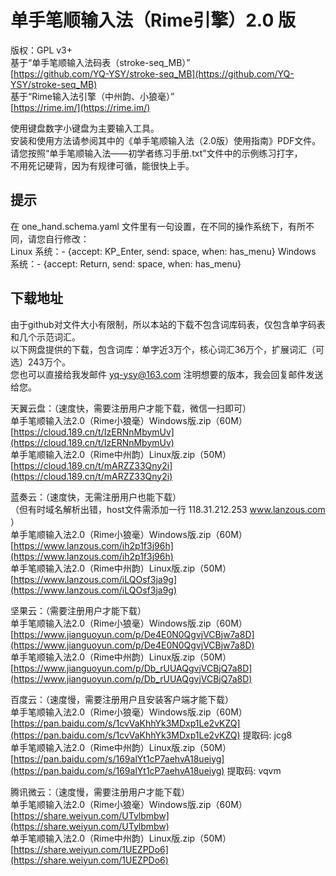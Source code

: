 单手笔顺输入法（Rime引擎）2.0 版  
======
版权：GPL v3+  
基于“单手笔顺输入法码表（stroke-seq_MB）”  
[https://github.com/YQ-YSY/stroke-seq_MB](https://github.com/YQ-YSY/stroke-seq_MB)  
    基于“Rime输入法引擎（中州韵、小狼毫）”  
[https://rime.im/](https://rime.im/)  

使用键盘数字小键盘为主要输入工具。  
安装和使用方法请参阅其中的《单手笔顺输入法（2.0版）使用指南》PDF文件。  
请您按照“单手笔顺输入法——初学者练习手册.txt”文件中的示例练习打字，  
不用死记硬背，因为有规律可循，能很快上手。  

提示
------
在 one_hand.schema.yaml 文件里有一句设置，在不同的操作系统下，有所不同，请您自行修改：  
    Linux 系统：- {accept: KP_Enter, send: space, when: has_menu}
    Windows 系统：- {accept: Return, send: space, when: has_menu}
    
下载地址
------
由于github对文件大小有限制，所以本站的下载不包含词库码表，仅包含单字码表和几个示范词汇。  
以下网盘提供的下载，包含词库：单字近3万个，核心词汇36万个，扩展词汇（可选）243万个。  
您也可以直接给我发邮件 yq-ysy@163.com 注明想要的版本，我会回复邮件发送给您。  

天翼云盘：（速度快，需要注册用户才能下载，微信一扫即可）  
单手笔顺输入法2.0（Rime小狼毫）Windows版.zip（60M）  
[https://cloud.189.cn/t/IzERNnMbymUv](https://cloud.189.cn/t/IzERNnMbymUv)  
单手笔顺输入法2.0（Rime中州韵）Linux版.zip（50M）  
[https://cloud.189.cn/t/mARZZ33Qny2i](https://cloud.189.cn/t/mARZZ33Qny2i)  

蓝奏云：（速度快，无需注册用户也能下载）  
（但有时域名解析出错，host文件需添加一行 118.31.212.253 www.lanzous.com ）  
单手笔顺输入法2.0（Rime小狼毫）Windows版.zip（60M）  
[https://www.lanzous.com/ih2p1f3j96h](https://www.lanzous.com/ih2p1f3j96h)  
单手笔顺输入法2.0（Rime中州韵）Linux版.zip（50M）  
[https://www.lanzous.com/iLQOsf3ja9g](https://www.lanzous.com/iLQOsf3ja9g)  

坚果云：（需要注册用户才能下载）  
单手笔顺输入法2.0（Rime小狼毫）Windows版.zip（60M）  
[https://www.jianguoyun.com/p/De4E0N0QgvjVCBjw7a8D](https://www.jianguoyun.com/p/De4E0N0QgvjVCBjw7a8D)  
单手笔顺输入法2.0（Rime中州韵）Linux版.zip（50M）  
[https://www.jianguoyun.com/p/Db_rUUAQgvjVCBjQ7a8D](https://www.jianguoyun.com/p/Db_rUUAQgvjVCBjQ7a8D)  

百度云：（速度慢，需要注册用户且安装客户端才能下载）  
单手笔顺输入法2.0（Rime小狼毫）Windows版.zip（60M）  
[https://pan.baidu.com/s/1cvVaKhhYk3MDxp1Le2vKZQ](https://pan.baidu.com/s/1cvVaKhhYk3MDxp1Le2vKZQ) 提取码: jcg8  
单手笔顺输入法2.0（Rime中州韵）Linux版.zip（50M）  
[https://pan.baidu.com/s/169alYt1cP7aehvA18ueiyg](https://pan.baidu.com/s/169alYt1cP7aehvA18ueiyg) 提取码: vqvm  

腾讯微云：（速度慢，需要注册用户才能下载）  
单手笔顺输入法2.0（Rime小狼毫）Windows版.zip（60M）  
[https://share.weiyun.com/UTylbmbw](https://share.weiyun.com/UTylbmbw)  
单手笔顺输入法2.0（Rime中州韵）Linux版.zip（50M）  
[https://share.weiyun.com/1UEZPDo6](https://share.weiyun.com/1UEZPDo6)  
    
    
